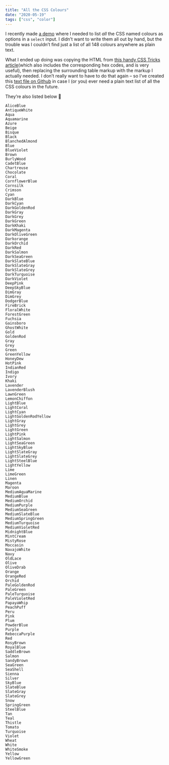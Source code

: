 ```yaml
---
title: "All the CSS Colours"
date: "2020-05-19"
tags: ["css", "color"]
---
```


I recently made [a demo](https://codepen.io/michellebarker/full/mdezJwG) where I needed to list _all_ the CSS named colours as options in a `select` input. I didn’t want to write them all out by hand, but the trouble was I couldn’t find just a list of all 148 colours anywhere as plain text.

What I ended up doing was copying the HTML from [this handy CSS Tricks article](https://css-tricks.com/snippets/css/named-colors-and-hex-equivalents/)(which also includes the corresponding hex codes, and is very useful), then replacing the surrounding table markup with the markup I actually needed. I don’t really want to have to do that again – so I’ve created this [text file on Github](https://gist.github.com/mbarker84/e839c545539a043d2454a5a4fef61acb#file-all-css-named-colors-txt-L24) in case I (or you) ever need a plain text list of all the CSS colours in the future.

They’re also listed below 🙂

```
AliceBlue
AntiqueWhite
Aqua
Aquamarine
Azure
Beige
Bisque
Black
BlanchedAlmond
Blue
BlueViolet
Brown
BurlyWood
CadetBlue
Chartreuse
Chocolate
Coral
CornflowerBlue
Cornsilk
Crimson
Cyan
DarkBlue
DarkCyan
DarkGoldenRod
DarkGray
DarkGrey
DarkGreen
DarkKhaki
DarkMagenta
DarkOliveGreen
Darkorange
DarkOrchid
DarkRed
DarkSalmon
DarkSeaGreen
DarkSlateBlue
DarkSlateGray
DarkSlateGrey
DarkTurquoise
DarkViolet
DeepPink
DeepSkyBlue
DimGray
DimGrey
DodgerBlue
FireBrick
FloralWhite
ForestGreen
Fuchsia
Gainsboro
GhostWhite
Gold
GoldenRod
Gray
Grey
Green
GreenYellow
HoneyDew
HotPink
IndianRed
Indigo
Ivory
Khaki
Lavender
LavenderBlush
LawnGreen
LemonChiffon
LightBlue
LightCoral
LightCyan
LightGoldenRodYellow
LightGray
LightGrey
LightGreen
LightPink
LightSalmon
LightSeaGreen
LightSkyBlue
LightSlateGray
LightSlateGrey
LightSteelBlue
LightYellow
Lime
LimeGreen
Linen
Magenta
Maroon
MediumAquaMarine
MediumBlue
MediumOrchid
MediumPurple
MediumSeaGreen
MediumSlateBlue
MediumSpringGreen
MediumTurquoise
MediumVioletRed
MidnightBlue
MintCream
MistyRose
Moccasin
NavajoWhite
Navy
OldLace
Olive
OliveDrab
Orange
OrangeRed
Orchid
PaleGoldenRod
PaleGreen
PaleTurquoise
PaleVioletRed
PapayaWhip
PeachPuff
Peru
Pink
Plum
PowderBlue
Purple
RebeccaPurple
Red
RosyBrown
RoyalBlue
SaddleBrown
Salmon
SandyBrown
SeaGreen
SeaShell
Sienna
Silver
SkyBlue
SlateBlue
SlateGray
SlateGrey
Snow
SpringGreen
SteelBlue
Tan
Teal
Thistle
Tomato
Turquoise
Violet
Wheat
White
WhiteSmoke
Yellow
YellowGreen
```
